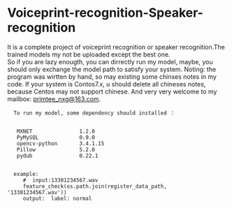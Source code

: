 # Voiceprint-recognition-Speaker-recognition

It is a complete project of  voiceprint recognition or speaker recognition.The trained models my not be uploaded except the best one.  
So if you are lazy enougth, you can dirrectly run my model, maybe, you should only exchange the model path to satisfy your system.
Noting: the program was wirtten by hand, so may existing some chinses notes in my code. If your system is Contos7.x, u should delete all chineses notes, because Centos may not support chinese. And very very welcome to my mailbox: primtee_nxg@163.com.

      To run my model, some dependency should installed ：
 
 
       MXNET               1.2.0
       PyMySQL             0.9.0
       opencv-python       3.4.1.15
       Pillow              5.2.0
       pydub               0.22.1
 
 
      example: 
         #  input:13301234567.wav
         feature_check(os.path.join(register_data_path, '13301234567.wav'))
         output:  label: normal
